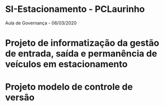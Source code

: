 # SI-Estacionamento - PCLaurinho
Aula de Governança - 06/03/2020

# Projeto de informatização da gestão de entrada, saída e permanência de veículos em estacionamento
# Projeto modelo de controle de versão
